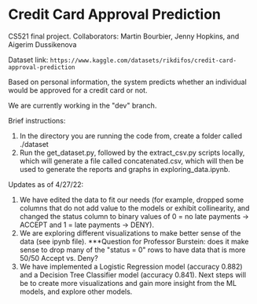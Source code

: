 # Credit Card Approval Prediction

CS521 final project. Collaborators: Martin Bourbier, Jenny Hopkins, and Aigerim Dussikenova

Dataset link: `https://www.kaggle.com/datasets/rikdifos/credit-card-approval-prediction`

Based on personal information, the system predicts whether an individual would be approved for a credit card or not.

We are currently working in the "dev" branch.

Brief instructions:
1. In the directory you are running the code from, create a folder called ./dataset
2. Run the get_dataset.py, followed by the extract_csv.py scripts locally, which will generate a file called concatenated.csv, which will then be used to generate the reports and graphs in exploring_data.ipynb. 

Updates as of 4/27/22:
1. We have edited the data to fit our needs (for example, dropped some columns that do not add value to the models or exhibit collinearity, and changed the status column to binary values of 0 = no late payments -> ACCEPT and 1 = late payments -> DENY).
2. We are exploring different visualizations to make better sense of the data (see ipynb file). 
***Question for Professor Burstein: does it make sense to drop many of the "status = 0" rows to have data that is more 50/50 Accept vs. Deny? 
3. We have implemented a Logistic Regression model (accuracy 0.882) and a Decision Tree Classifier model (accuracy 0.841). Next steps
will be to create more visualizations and gain more insight from the ML models, and explore other models. 
